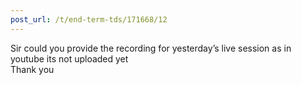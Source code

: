 ```yaml
---
post_url: /t/end-term-tds/171668/12
---
```

Sir could you provide the recording for yesterday’s live session as in youtube its not uploaded yet  
Thank you